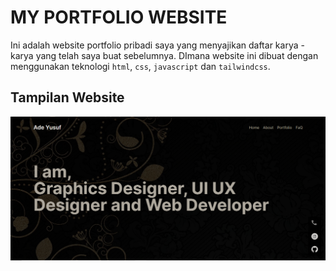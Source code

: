 # MY PORTFOLIO WEBSITE

Ini adalah website portfolio pribadi saya yang menyajikan daftar karya - karya yang telah saya buat sebelumnya. DImana website ini dibuat dengan menggunakan teknologi `html`, `css`, `javascript` dan `tailwindcss`.

## Tampilan Website

![adeyusuf](adeyusuf.png)
